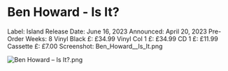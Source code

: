 # Ben Howard - Is It?

Label: Island
Release Date: June 16, 2023
Announced: April 20, 2023
Pre-Order Weeks: 8
Vinyl Black £: £34.99
Vinyl Col 1 £: £34.99
CD 1 £: £11.99
Cassette £: £7.00
Screenshot: Ben_Howard__Is_It.png

![Ben Howard – Is It?.png](Ben%20Howard%20-%20Is%20It%2027ad3798725d818db870d80e0a54c637/Ben_Howard__Is_It.png)